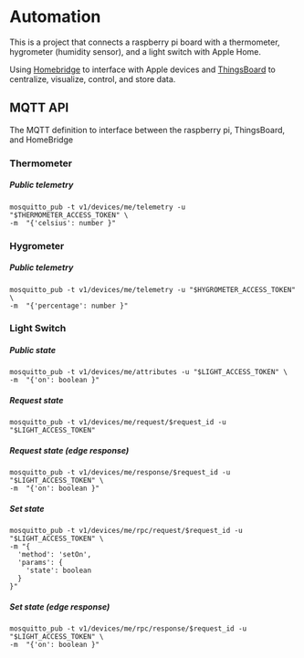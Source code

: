 # Automation

This is a project that connects a raspberry pi board with a thermometer, hygrometer  (humidity sensor), and a light switch with Apple Home. 

Using [Homebridge](https://www.npmjs.com/package/homebridge) to interface with Apple devices and [ThingsBoard](https://github.com/thingsboard/thingsboard) to centralize, visualize, control, and store data.




## MQTT API 

The MQTT definition to interface between the raspberry pi, ThingsBoard, and HomeBridge 

### Thermometer 


##### Public telemetry 
```
mosquitto_pub -t v1/devices/me/telemetry -u "$THERMOMETER_ACCESS_TOKEN" \
-m  "{'celsius': number }"
```


###  Hygrometer 

##### Public telemetry 
```
mosquitto_pub -t v1/devices/me/telemetry -u "$HYGROMETER_ACCESS_TOKEN" \
-m  "{'percentage': number }"
```


### Light Switch

##### Public state 
```
mosquitto_pub -t v1/devices/me/attributes -u "$LIGHT_ACCESS_TOKEN" \
-m  "{'on': boolean }"
```


##### Request state 
```
mosquitto_pub -t v1/devices/me/request/$request_id -u "$LIGHT_ACCESS_TOKEN"
```

##### Request state (edge response)
```
mosquitto_pub -t v1/devices/me/response/$request_id -u "$LIGHT_ACCESS_TOKEN" \
-m  "{'on': boolean }"
```

##### Set state

```
mosquitto_pub -t v1/devices/me/rpc/request/$request_id -u "$LIGHT_ACCESS_TOKEN" \
-m "{
  'method': 'setOn',
  'params': {
    'state': boolean
  }
}"
```

##### Set state (edge response)

```
mosquitto_pub -t v1/devices/me/rpc/response/$request_id -u "$LIGHT_ACCESS_TOKEN" \
-m  "{'on': boolean }"
```











